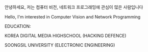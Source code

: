 안녕하세요, 저는 컴퓨터 비전, 네트워크 프로그래밍에 관심이 많은 사람입니다

Hello, I'm interested in Computer Vision and Network Programming

EDUCATION:

KOREA DIGITAL MEDIA HIGHSCHOOL (HACKING DEFENCE)

SOONGSIL UNIVERSITY (ELECTRONIC ENGINEERING)
